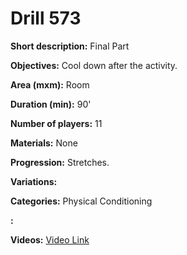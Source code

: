 # Drill 573

**Short description:**
Final Part

**Objectives:**
Cool down after the activity.

**Area (mxm):**
Room

**Duration (min):**
90'

**Number of players:**
11

**Materials:**
None

**Progression:**
Stretches.

**Variations:**


**Categories:**
Physical Conditioning

**:**


**Videos:**
[Video Link](https://www.youtube.com/embed/8xnWaFxavWg)

